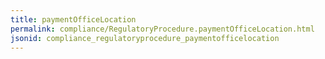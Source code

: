 ```yaml
---
title: paymentOfficeLocation
permalink: compliance/RegulatoryProcedure.paymentOfficeLocation.html
jsonid: compliance_regulatoryprocedure_paymentofficelocation
---
```


